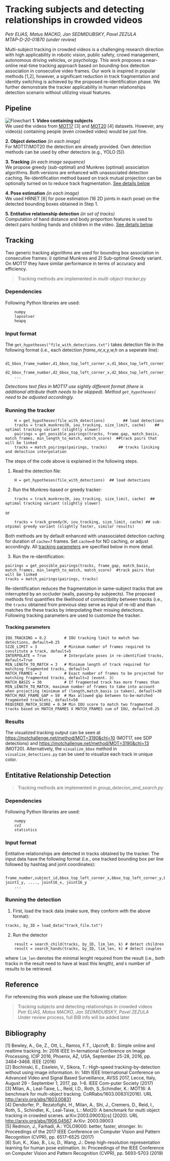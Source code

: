 # Tracking subjects and detecting relationships in crowded videos 
*Petr ELIAS, Matus MACKO, Jan SEDMIDUBSKY, Pavel ZEZULA*  
*MTAP-D-20-01870 (under review)*

Multi-subject tracking in crowded videos is a challenging research direction with high applicability in robotic vision, public safety, crowd management, autonomous driving vehicles, or psychology. This work proposes a near-online real-time tracking approach based on bounding-box detection association in consecutive video frames. Our work is inspired in popular methods \[1,2\], however, a significant reduction in track fragmentation and identity switching is achieved by the proposed re-identification phase. We further demonstrate the tracker applicability in human relationships detection scenario without utilizing visual features.

## Pipeline
![Flowchart](/supplementary/flowchart.png "Tracking ad detection flowchart")
**1. Video containing subjects**  
We used the videos from [MOT17](https://motchallenge.net/data/MOT17) \[3\] and [MOT20](https://motchallenge.net/data/MOT20) \[4\] datasets. However, any video(s) containing people (even crowded video) would be just fine.  
  
**2. Object detection** *(in each image)*  
For MOT17/MOT20 the detection are already provided. Own detection methods can be used by other detectors (e.g., YOLO \[5\]).  
  
**3. Tracking** *(in each image sequence)*   
We propose greedy (sub-optimal) and Munkres (optimal) association algorithms. Both versions are enhanced with unassociated detection caching. Re-identification method based on track mutual projection can be optionally turned on to reduce track fragmentation. [See details below](#tracking)
  
**4. Pose estimation** *(in each image)*  
We used HRNET \[6\] for pose estimation (16 2D joints in each pose) on the detected bounding boxes obtained in Step 1.
  
**5. Entitative relationship detection** *(in set of tracks)*  
Computation of hand distance and body proportion features is used to detect pairs holding hands and children in the video. [See details below](#rel_det).

## <a name="tracking"></a>Tracking
Two generic tracking algorithms are used for bounding box association in consecutive frames: i) optimal Munkres and 2) Sub-optimal Greedy variant. On MOT17 they have similar performance in terms of accuracy and efficiency.
> Tracking methods are implemented in *multi-object-tracker.py*

### Dependencies
Following Python libraries are used:
```
    numpy
    lapsolver
    heapq
```

### Input format
The `get_hypotheses("file_with_detections.txt")` takes detection file in the following format (i.e., each detection *frame_nr,x,y,w,h* on a seperate line):
```
    d1_bbox_frame_number,d1_bbox_top_left_corner_x,d1_bbox_top_left_corner_y,d1_bbox_width,d1_bbox_height
    d2_bbox_frame_number,d2_bbox_top_left_corner_x,d2_bbox_top_left_corner_y,d2_bbox_width,d2_bbox_height
    ...
```
*Detections text files in MOT17 use sightly different format (there is additional attribute thath needs to be skipped). Method `get_hypotheses(` need to be adjusted accordingly.*

### Running the tracker
```
    H = get_hypotheses(file_with_detections)        ## load detections
    tracks = track_munkres(H, iou_tracking, size_limit, cache)    ## optimal tracking variant (slightly slower)
    pairings = get_possible_pairings(tracks, frame_gap, match_basis, match_frames, min_length_to_match, match_score)  ##track pairs that will be linked
    tracks = match_pairings(pairings, tracks)     ## tracks liniking and detection interpolation
```
The steps of the code above is explained in the following steps.

1. Read the detection file:
```
    H = get_hypotheses(file_with_detections)  ## load detections
``` 
2. Run the Munkres-based or greedy tracker:
```    
    tracks = track_munkres(H, iou_tracking, size_limit, cache)  ## optimal tracking variant (slightly slower)
```
or
```
    tracks = track_greedy(H, iou_tracking, size_limit, cache) ## sub-otpimal greedy variant (slightly faster, similar results)
```
Both methods are by default enhanced with unassociated detection caching for duration of `cache=7` frames. Set `cache=0` for NO caching, or adjust accordingly. All [tracking parameters](track_params) are specified below in more detail.

3. Run the re-identification:
```
pairings = get_possible_pairings(tracks, frame_gap, match_basis, match_frames, min_length_to_match, match_score)  #track pairs that will be linked
tracks = match_pairings(pairings, tracks)
```
Re-identification reduces the fragmentation in same-subject tracks that are interrupted by an occluder (walls, passing-by subjeects). The proposed methods first quantifies the likelihood of connectibility between tracks (i.e., the `tracks` obtained from previous step serve as input of re-id) and than matches the these tracks by interpolating their missing detections. Following tracking parameters are used to customize the tracker.

#### <a name="track_params"></a>Tracking parameters

```
IOU_TRACKING = 0.2        # IOU tracking limit to match two detections, default=0.25
SIZE_LIMIT = 3            # Minimum number of frames required to constitute a track, default=5
INTERPOLATE = True        # Interpolate poses in re-identified tracks, default=True
MIN_LENGTH_TO_MATCH = 3   # Minimum length of track required for matching fragmented tracks, default=3
MATCH_FRAMES = 2          # Exact number of frames to be projected for matching fragmented tracks, default=2 (event. 3) 
MATCH_BASIS = 30          # If fragmented track has more frames than MIN_LENGTH_TO_MATCH, maximum number of frames to take into account when projecting (minimum of (length,match_basis is taken), default=30
MATCH_MAX_FRAME_GAP = 50  # Max allowed gap between to-be-matched fragmented tracklets, default=50 
REQUIRED_MATCH_SCORE = 0.3# Min IOU score to match two fragmented tracks based on MATCH_FRAMES X MATCH_FRAMES sum of IOU, default=0.25 
```

### Results
The visualized tracking output can be seen at <https://motchallenge.net/method/MOT=3190&chl=10> (MOT17, see SDP detections) and <https://motchallenge.net/method/MOT=3190&chl=13> (MOT20). Alternatively, the `visualize_bbox` method in `visualize_detections.py` can be used to visualize each track in unique color.

## <a name="rel_det"></a> Entitative Relationship Detection
> Tracking methods are implemented in *group_detecion_and_search.py*

### Dependencies
Following Python libraries are used:
```
    numpy
    cv2
    statistics
```

### Input format
Entitative relationships are detected in tracks obtained by the tracker. The input data have the following format (i.e., one tracked bounding box per line followed by hashtag and joint coordinates):
```
    frame_number,subject_id,bbox_top_left_corner_x,bbox_top_left_corner_y,bbox_width,bbox_height#j1oint_x, joint1_y, ...., joint16_x, joint16_y
    ...
```

### Running the detection
1. First, load the track data (make sure, they conform with the above format):
```
tracks, by_ID = load_data("track_file.txt")
```
2. Run the detector
```
    result = search_child(tracks, by_ID, lim_len, k) # detect children
    result = search_hands(tracks, by_ID, lim_len, k) # detect couples
```
where `lim_len` denotes the minimal lenght required from the result (i.e., both tracks in the result need to have at least this length), and `k` number of results to be retrieved.


## Reference
For referencing this work please use the following citation:
> Tracking subjects and detecting relationships in crowded videos  
*Petr ELIAS, Matus MACKO, Jan SEDMIDUBSKY, Pavel ZEZULA*  
Under review process, full BIB info will be added later

## Bibliography
\[1\] Bewley, A., Ge, Z., Ott, L., Ramos, F.T., Upcroft, B.: Simple online and realtime tracking. In: 2016 IEEE In-ternational Conference on Image Processing, ICIP 2016, Phoenix, AZ, USA, September  25-28, 2016, pp. 3464–3468. IEEE (2016)  
\[2\] Bochinski, E., Eiselein,  V., Sikora, T.: High-speed tracking-by-detection without using image information. In: 14th IEEE International Conference on Advanced Video and Signal Based Surveillance, AVSS 2017, Lecce, Italy, August 29 - September 1, 2017, pp. 1–6. IEEE Com-puter Society (2017)  
\[3\] Milan,  A.,  Leal-Taixe,  L.,  Reid,  I.D.,  Roth, S.,Schindler, K.: MOT16: A benchmark for multi-object tracking. CoRRabs/1603.00831(2016). URL http://arxiv.org/abs/1603.00831  
\[4\] Dendorfer, P., Rezatofighi, H., Milan, A., Shi, J., Cremers, D., Reid, I., Roth, S., Schindler, K., Leal-Taixe, L.: Mot20: A benchmark for multi object tracking in crowded  scenes. arXiv:2003.09003[cs] (2020). URL http://arxiv.org/abs/1906.04567. ArXiv: 2003.09003  
\[5\] Redmon, J., Farhadi, A.: YOLO9000:  better, faster, stronger. In: Proceedings of the 2017 IEEE Conference on Computer Vision and Pattern Recognition (CVPR), pp. 6517–6525 (2017)  
\[6\] Sun, K., Xiao, B., Liu, D., Wang, J.: Deep high-resolution representation learning for human pose estimation. In: Proceedings of the IEEE Conference on Computer Vision and Pattern Recognition (CVPR), pp. 5693–5703 (2019)
